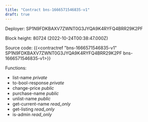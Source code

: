 ```yaml
---
title: "Contract bns-1666571546835-v1"
draft: true
---
```

Deployer: SP1N9FDKBAXV7ZWNT0G3JYQA9K4RYFQ4BRR29K2PF


 



Block height: 80724 (2022-10-24T00:38:47.000Z)

Source code: {{<contractref "bns-1666571546835-v1" SP1N9FDKBAXV7ZWNT0G3JYQA9K4RYFQ4BRR29K2PF bns-1666571546835-v1>}}

Functions:

* list-name _private_
* to-bool-response _private_
* change-price _public_
* purchase-name _public_
* unlist-name _public_
* get-current-name _read_only_
* get-listing _read_only_
* is-admin _read_only_
